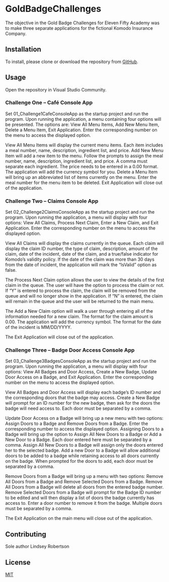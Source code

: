 # GoldBadgeChallenges

The objective in the Gold Badge Challenges for Eleven Fifty Academy was to make three separate applications for the fictional Komodo Insurance Company. 

## Installation
To install, please clone or download the repository from  [GitHub](https://https://github.com/LJRobertson/GoldBadgeChallenges).


## Usage

Open the repository in Visual Studio Community. 

### Challenge One – Café Console App

Set 01_Challenge1CafeConsoleApp as the startup project and run the program. Upon running the application, a menu containing four options will be presented. The options are: View All Menu Items, Add New Menu Item, Delete a Menu Item, Exit Application. Enter the corresponding number on the menu to access the displayed option. 

View All Menu Items will display the current menu items. Each item includes a meal number, name, description, ingredient list, and price. Add New Menu Item will add a new item to the menu. Follow the prompts to assign the meal number, name, description, ingredient list, and price. A comma must separate each ingredient. The price needs to be entered in a 0.00 format. The application will add the currency symbol for you. Delete a Menu Item will bring up an abbreviated list of items currently on the menu. Enter the meal number for the menu item to be deleted. Exit Application will close out of the application.

### Challenge Two – Claims Console App

Set 02_Challenge2ClaimsConsoleApp as the startup project and run the program. Upon running the application, a menu will display with four options: View All Claims, Process Next Claim, Enter a New Claim, and Exit Application. Enter the corresponding number on the menu to access the displayed option.

View All Claims will display the claims currently in the queue. Each claim will display the claim ID number, the type of claim,  description, amount of the claim, date of the incident, date of the claim, and a true/false indicator for Komodo’s validity policy. If the date of the claim was more than 30 days from the date of incident, the application will mark the “IsValid” option as false. 

The Process Next Claim option allows the user to view the details of the first claim in the queue. The user will have the option to process the claim or not. If “Y” is entered to process the claim, the claim will be removed from the queue and will no longer show in the application. If “N” is entered, the claim will remain in the queue and the user will be returned to the main menu.

The Add a New Claim option will walk a user through entering all of the information needed for a new claim. The format for the claim amount is 0.00. The application will add the currency symbol. The format for the date of the incident is MM/DD/YYYY. 

The Exit Application will close out of the application.

### Challenge Three – Badge Door Access Console App

Set 03_Challenge3BadgesConsoleApp as the startup project and run the program. Upon running the application, a menu will display with four options: View All Badges and Door Access, Create a New Badge, Update Door Access on a Badge, and Exit Application. Enter the corresponding number on the menu to access the displayed option.

View All Badges and Door Access will display each badge’s ID number and the corresponding doors that the badge may access. Create a New Badge will prompt for an ID number for the new badge, then ask for the doors the badge will need access to. Each door must be separated by a comma.

Update Door Access on a Badge will bring up a new menu with two options: Assign Doors to a Badge and Remove Doors from a Badge. Enter the corresponding number to access the displayed option. Assigning Doors to a Badge will bring up the option to Assign All New Doors to a Badge or Add a New Door to a Badge. Each door entered here must be separated by a comma. Assign All New Doors to a Badge will assign only the doors entered her to the selected badge. Add a new Door to a Badge will allow additional doors to be added to a badge while retaining access to all doors currently on the badge. When prompted for the doors to add, each door must be separated by a comma.

Remove Doors from a Badge will bring up a menu with two options: Remove All Doors from a Badge and Remove Selected Doors from a Badge. Remove All Doors from a Badge will delete all doors from the entered badge number. Remove Selected Doors from a Badge will prompt for the Badge ID number to be edited and will then display a list of doors the badge currently has access to. Enter a door number to remove it from the badge. Multiple doors must be separated by a comma.

The Exit Application on the main menu will close out of the application.


## Contributing
Sole author Lindsey Robertson

## License
[MIT](https://github.com/LJRobertson/GoldBadgeChallenges/blob/main/license.MD)
